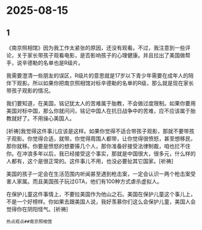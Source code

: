 # 2025-08-15

## 1

《南京照相馆》因为我工作太紧张的原因，还没有观看。不过，我注意到一些评论，关于家长带孩子观看电影，是否影响孩子的心理健康。并且拉出了美国做帮手，说辛德勒的名单也是R级片。

我需要澄清一些朋友的误区，R级片的意思就是17岁以下青少年需要在成年人的陪伴下观影。所以如果你把南京照相馆对标辛德勒的名单的R级，那么就是现在家长带孩子观影的情况。

我们要知道，在美国，铭记犹太人的苦难属于胎教，不会做过度限制。如果你要用美国对标中国，那么你就问问，铭记中国人在抗日战争中的苦难，应不应该属于胎教就好了。不用操心美国人。

[祈祷]我觉得这件事儿应该是这样。如果你觉得不适合带孩子观影，那就不要带孩子观影。你觉得合适，就带。你觉得周围人都带，让你觉得很愤怒，甚至想移民，那你就移。你要是愤怒的想要揍几个人，那你准备好接受法律制裁，咱也拦不住你。在冲浪多年以后，我已经接受这个事实，那就是中国很大，很多元，什么样的人都有，这个是很正常的。这件事儿不用，也没必要扯其它国家。[祈祷]

美国的孩子一定会在生活范围内听闻甚至遇到枪击案，一定会认识一两个枪击案受害人家属。而且美国孩子玩过GTA，他们有100种方式虐杀虚拟人。

在保护儿童这件事情上，不要拉美国作为他山之石。美国在保护儿童这个事儿上，不是一个好榜样。你如果去跟美国人说，我好羡慕你们这么会保护儿童，美国人会觉得你在阴阳怪气。[祈祷]

`热点观点##南京照相馆`


